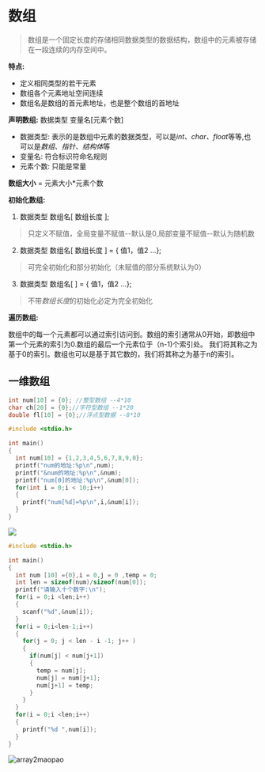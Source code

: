 # 数组

>数组是一个固定长度的存储相同数据类型的数据结构，数组中的元素被存储在一段连续的内存空间中。

**特点:**

* 定义相同类型的若干元素
* 数组各个元素地址空间连续
* 数组名是数组的首元素地址，也是整个数组的首地址

**声明数组:** 数据类型 变量名[元素个数]

* 数据类型: 表示的是数组中元素的数据类型，可以是*int、char、float*等等,也可以是*数组、指针、结构体*等
* 变量名: 符合标识符命名规则
* 元素个数: 只能是常量

**数组大小** = 元素大小*元素个数

**初始化数组:**

1. 数据类型  数组名[ 数组长度 ];
> 只定义不赋值，全局变量不赋值--默认是0,局部变量不赋值--默认为随机数
2. 数据类型  数组名[ 数组长度 ] = { 值1，值2 ...};
> 可完全初始化和部分初始化（未赋值的部分系统默认为0）
3. 数据类型  数组名[ ] = { 值1，值2 ...};
> 不带*数组长度*的初始化必定为完全初始化

**遍历数组:**

数组中的每一个元素都可以通过索引访问到。数组的索引通常从0开始，即数组中第一个元素的索引为0.数组的最后一个元素位于（n-1)个索引处。
我们将其称之为基于0的索引。数组也可以是基于其它数的，我们将其称之为基于n的索引。

## 一维数组

```c
int num[10] = {0}; //整型数组 --4*10
char ch[20] = {0};//字符型数组 --1*20
double fl[10] = {0};//浮点型数据 --8*10
```

```c title="验证数组首地址及元素地址连续"
#include <stdio.h>

int main()
{
  int num[10] = {1,2,3,4,5,6,7,8,9,0};
  printf("num的地址:%p\n",num);
  printf("&num的地址:%p\n",&num);
  printf("num[0]的地址:%p\n",&num[0]);
  for(int i = 0;i < 10;i++)
  {
    printf("num[%d]=%p\n",i,&num[i]);
  }
}
```

![](https://pic.imgdb.cn/item/6513da41c458853aef39038d/array1.png)

```c title="冒泡排序法"
#include <stdio.h>

int main()
{
  int num [10] ={0},i = 0,j = 0 ,temp = 0;
  int len = sizeof(num)/sizeof(num[0]);
  printf("请输入十个数字:\n");
  for(i = 0;i <len;i++)
  {
    scanf("%d",&num[i]);
  }
  for(i = 0;i<len-1;i++)
  {
    for(j = 0; j < len - i -1; j++ )
    {
      if(num[j] < num[j+1])
      {
        temp = num[j];
        num[j] = num[j+1];
        num[j+1] = temp;
      }
    }
  }
  for(i = 0;i <len;i++)
  {
    printf("%d ",num[i]);
  }
}
```

![array2maopao](https://pic.imgdb.cn/item/6513da42c458853aef3903ed/array2maopao.png)

